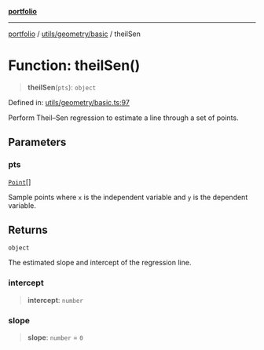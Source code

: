 [**portfolio**](../../../../README.md)

***

[portfolio](../../../../modules.md) / [utils/geometry/basic](../README.md) / theilSen

# Function: theilSen()

> **theilSen**(`pts`): `object`

Defined in: [utils/geometry/basic.ts:97](https://github.com/tnorlund/Portfolio/blob/9fe356a0da3d2b12e76228abffab07fb49d40ba6/portfolio/utils/geometry/basic.ts#L97)

Perform Theil–Sen regression to estimate a line through a set of
points.

## Parameters

### pts

[`Point`](../interfaces/Point.md)[]

Sample points where `x` is the independent variable and
`y` is the dependent variable.

## Returns

`object`

The estimated slope and intercept of the regression line.

### intercept

> **intercept**: `number`

### slope

> **slope**: `number` = `0`
